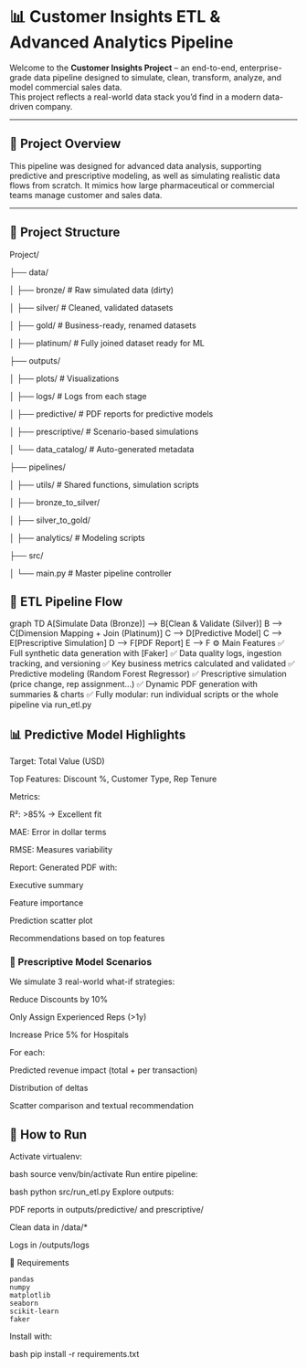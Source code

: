 # 📊 Customer Insights ETL & Advanced Analytics Pipeline

Welcome to the **Customer Insights Project** – an end-to-end, enterprise-grade data pipeline designed to simulate, clean, transform, analyze, and model commercial sales data.  
This project reflects a real-world data stack you’d find in a modern data-driven company.

---

## 🚀 Project Overview

This pipeline was designed for advanced data analysis, supporting predictive and prescriptive modeling, as well as simulating realistic data flows from scratch. It mimics how large pharmaceutical or commercial teams manage customer and sales data.

---

## 📁 Project Structure

Project/

├── data/

│ ├── bronze/ # Raw simulated data (dirty)

│ ├── silver/ # Cleaned, validated datasets

│ ├── gold/ # Business-ready, renamed datasets

│ ├── platinum/ # Fully joined dataset ready for ML

├── outputs/

│ ├── plots/ # Visualizations

│ ├── logs/ # Logs from each stage

│ ├── predictive/ # PDF reports for predictive models

│ ├── prescriptive/ # Scenario-based simulations

│ └── data_catalog/ # Auto-generated metadata

├── pipelines/

│ ├── utils/ # Shared functions, simulation scripts

│ ├── bronze_to_silver/

│ ├── silver_to_gold/

│ ├── analytics/ # Modeling scripts

├── src/

│ └── main.py # Master pipeline controller



## 🔁 ETL Pipeline Flow


graph TD
  A[Simulate Data (Bronze)] --> B[Clean & Validate (Silver)]
  B --> C[Dimension Mapping + Join (Platinum)]
  C --> D[Predictive Model]
  C --> E[Prescriptive Simulation]
  D --> F[PDF Report]
  E --> F
⚙️ Main Features
✅ Full synthetic data generation with [Faker]
✅ Data quality logs, ingestion tracking, and versioning
✅ Key business metrics calculated and validated
✅ Predictive modeling (Random Forest Regressor)
✅ Prescriptive simulation (price change, rep assignment...)
✅ Dynamic PDF generation with summaries & charts
✅ Fully modular: run individual scripts or the whole pipeline via run_etl.py

## 📊 Predictive Model Highlights
Target: Total Value (USD)

Top Features: Discount %, Customer Type, Rep Tenure

Metrics:

R²: >85% → Excellent fit

MAE: Error in dollar terms

RMSE: Measures variability

Report: Generated PDF with:

Executive summary

Feature importance

Prediction scatter plot

Recommendations based on top features

### 🧠 Prescriptive Model Scenarios
We simulate 3 real-world what-if strategies:

Reduce Discounts by 10%

Only Assign Experienced Reps (>1y)

Increase Price 5% for Hospitals

For each:

Predicted revenue impact (total + per transaction)

Distribution of deltas

Scatter comparison and textual recommendation

## 📌 How to Run
Activate virtualenv:

bash
source venv/bin/activate
Run entire pipeline:

bash
python src/run_etl.py
Explore outputs:

PDF reports in outputs/predictive/ and prescriptive/

Clean data in /data/*

Logs in /outputs/logs

🔧 Requirements

    pandas
    numpy
    matplotlib
    seaborn
    scikit-learn
    faker

Install with:

bash
pip install -r requirements.txt

